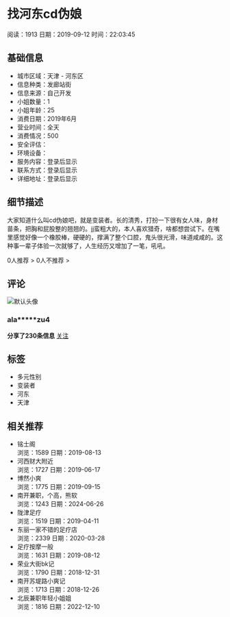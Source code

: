 # 找河东cd伪娘

阅读：1913 日期：2019-09-12 时间：22:03:45

## 基础信息

- 城市区域：天津 - 河东区
- 信息种类：发廊站街
- 信息来源：自己开发
- 小姐数量：1
- 小姐年龄：25
- 消费日期：2019年6月
- 营业时间：全天
- 消费情况：500
- 安全评估：
- 环境设备：
- 服务内容：登录后显示
- 联系方式：登录后显示
- 详细地址：登录后显示

## 细节描述

大家知道什么叫cd伪娘吧，就是变装者。长的清秀，打扮一下很有女人味，身材苗条，把胸和屁股整的翘翘的。jj蛮粗大的，本人喜欢猎奇，啥都想尝试下。在嘴里感觉好像一个橡胶棒，硬硬的，撑满了整个口腔，鬼头很光滑，味道咸咸的。这种事一辈子体验一次就够了，人生经历又增加了一笔，吼吼。

0人推荐 > 0人不推荐 >

## 评论

![默认头像](/images/heads/head00.png)

### ala*****zu4

**分享了230条信息** [关注](#)

## 标签

- 多元性别
- 变装者
- 河东
- 天津

## 相关推荐

- 铭士阁  
  浏览：1589 日期：2019-08-13
- 河西财大附近  
  浏览：1727 日期：2019-06-17
- 博然小爽  
  浏览：1775 日期：2019-09-15
- 南开兼职，个高，熊软  
  浏览：1243 日期：2024-06-26
- 陇津足疗  
  浏览：1519 日期：2019-04-11
- 东丽一家不错的足疗店  
  浏览：2339 日期：2020-03-28
- 足疗按摩一般  
  浏览：1631 日期：2019-08-12
- 荣业大街bk记  
  浏览：1790 日期：2018-12-31
- 南开苏堤路小爽记  
  浏览：1713 日期：2018-12-26
- 北辰兼职年轻小姐姐  
  浏览：1816 日期：2022-12-10